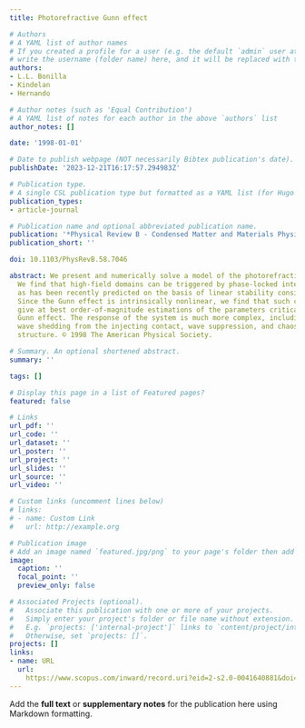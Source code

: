 ```yaml
---
title: Photorefractive Gunn effect

# Authors
# A YAML list of author names
# If you created a profile for a user (e.g. the default `admin` user at `content/authors/admin/`), 
# write the username (folder name) here, and it will be replaced with their full name and linked to their profile.
authors:
- L.L. Bonilla
- Kindelan
- Hernando

# Author notes (such as 'Equal Contribution')
# A YAML list of notes for each author in the above `authors` list
author_notes: []

date: '1998-01-01'

# Date to publish webpage (NOT necessarily Bibtex publication's date).
publishDate: '2023-12-21T16:17:57.294983Z'

# Publication type.
# A single CSL publication type but formatted as a YAML list (for Hugo requirements).
publication_types:
- article-journal

# Publication name and optional abbreviated publication name.
publication: '*Physical Review B - Condensed Matter and Materials Physics*'
publication_short: ''

doi: 10.1103/PhysRevB.58.7046

abstract: We present and numerically solve a model of the photorefractive Gunn effect.
  We find that high-field domains can be triggered by phase-locked interference fringes,
  as has been recently predicted on the basis of linear stability considerations.
  Since the Gunn effect is intrinsically nonlinear, we find that such considerations
  give at best order-of-magnitude estimations of the parameters critical to the photorefractive
  Gunn effect. The response of the system is much more complex, including multiple
  wave shedding from the injecting contact, wave suppression, and chaos with spatial
  structure. © 1998 The American Physical Society.

# Summary. An optional shortened abstract.
summary: ''

tags: []

# Display this page in a list of Featured pages?
featured: false

# Links
url_pdf: ''
url_code: ''
url_dataset: ''
url_poster: ''
url_project: ''
url_slides: ''
url_source: ''
url_video: ''

# Custom links (uncomment lines below)
# links:
# - name: Custom Link
#   url: http://example.org

# Publication image
# Add an image named `featured.jpg/png` to your page's folder then add a caption below.
image:
  caption: ''
  focal_point: ''
  preview_only: false

# Associated Projects (optional).
#   Associate this publication with one or more of your projects.
#   Simply enter your project's folder or file name without extension.
#   E.g. `projects: ['internal-project']` links to `content/project/internal-project/index.md`.
#   Otherwise, set `projects: []`.
projects: []
links:
- name: URL
  url: 
    https://www.scopus.com/inward/record.uri?eid=2-s2.0-0041640881&doi=10.1103%2fPhysRevB.58.7046&partnerID=40&md5=34da542b79d9b3449b702656e46b68ad
---
```


Add the **full text** or **supplementary notes** for the publication here using Markdown formatting.

